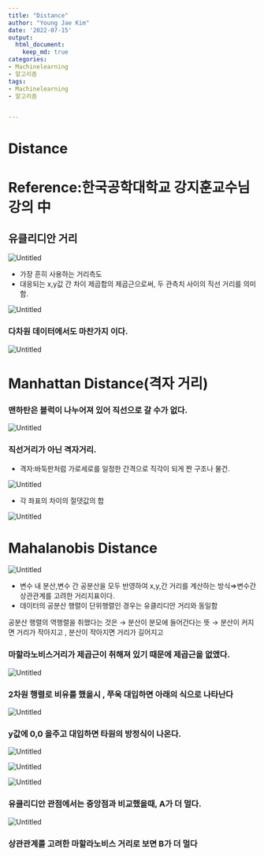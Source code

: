 ```yaml
---
title: "Distance"
author: "Young Jae Kim"
date: '2022-07-15'
output:
  html_document:
    keep_md: true
categories:
- Machinelearning
- 알고리즘
tags:
- Machinelearning
- 알고리즘


---
```

# Distance

# Reference:한국공학대학교 강지훈교수님 강의 中

## 유클리디안 거리

![Untitled](images/Distance/0.png)

- 가장 흔히 사용하는 거리측도
- 대응되는 x,y값 간 차이 제곱합의 제곱근으로써, 두 관측치 사이의 직선 거리를 의미함.

![Untitled](images/Distance/1.png)

### 다차원 데이터에서도 마찬가지 이다.

![Untitled](images/Distance/2.png)

# Manhattan Distance(격자 거리)

### 맨하탄은 블럭이 나누어져 있어 직선으로 갈 수가 없다.

![Untitled](images/Distance/3.png)

### 직선거리가 아닌 격자거리.

- 격자:바둑판처럼 가로세로를 일정한 간격으로 직각이 되게 짠 구조나 물건.

![Untitled](images/Distance/4.png)

- 각 좌표의 차이의 절댓값의 합

![Untitled](images/Distance/5.png)

# Mahalanobis Distance

![Untitled](images/Distance/6.png)

- 변수 내 분산,변수 간 공분산을 모두 반영하여 x,y,간 거리를 계산하는 방식⇒변수간 상관관계를 고려한 거리지표이다.
- 데이터의 공분산 행렬이 단위행렬인 경우는 유클리디안 거리와 동일함

공분산 행렬의 역행렬을 취했다는 것은 → 분산이 분모에 들어간다는 뜻 → 분산이 커지면 거리가 작아지고 , 분산이 작아지면 거리가 길어지고

### 마할라노비스거리가 제곱근이 취해져 있기 때문에 제곱근을 없앴다.

![Untitled](images/Distance/7.png)

 

### 2차원 행렬로 비유를 했을시 ,  쭈욱 대입하면 아래의 식으로 나타난다

![Untitled](images/Distance/8.png)

### y값에 0,0 을주고 대입하면 타원의 방정식이 나온다.

![Untitled](images/Distance/9.png)

![Untitled](images/Distance/10.png)

![Untitled](images/Distance/11.png)

### 유클리디안 관점에서는 중앙점과 비교했을때, A가 더 멀다.

![Untitled](images/Distance/12.png)

### 상관관계를 고려한 마할라노비스 거리로 보면 B가 더 멀다